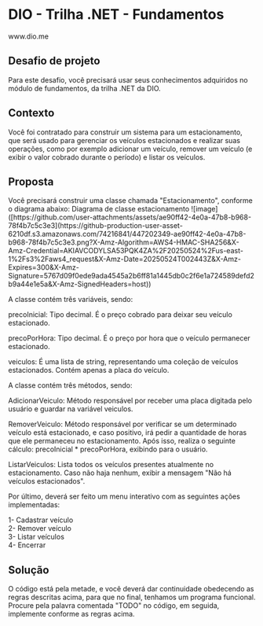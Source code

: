 <H1> DIO - Trilha .NET - Fundamentos </H1>
<a>www.dio.me</a>

<h2>Desafio de projeto</h2>
Para este desafio, você precisará usar seus conhecimentos adquiridos no módulo de fundamentos, da trilha .NET da DIO.

<h2>Contexto</h2>
Você foi contratado para construir um sistema para um estacionamento, que será usado para gerenciar os veículos estacionados e realizar suas operações, como por exemplo adicionar um veículo, remover um veículo (e exibir o valor cobrado durante o período) e listar os veículos.

<h2>Proposta</h2>
Você precisará construir uma classe chamada "Estacionamento", conforme o diagrama abaixo: Diagrama de classe estacionamento
![image]([https://github.com/user-attachments/assets/ae90ff42-4e0a-47b8-b968-78f4b7c5c3e3](https://github-production-user-asset-6210df.s3.amazonaws.com/74216841/447202349-ae90ff42-4e0a-47b8-b968-78f4b7c5c3e3.png?X-Amz-Algorithm=AWS4-HMAC-SHA256&X-Amz-Credential=AKIAVCODYLSA53PQK4ZA%2F20250524%2Fus-east-1%2Fs3%2Faws4_request&X-Amz-Date=20250524T002443Z&X-Amz-Expires=300&X-Amz-Signature=5767d09f0ede9ada4545a2b6ff81a1445db0c2f6e1a724589defd2b9a44e1e5a&X-Amz-SignedHeaders=host))



A classe contém três variáveis, sendo:

precoInicial: Tipo decimal. É o preço cobrado para deixar seu veículo estacionado.

precoPorHora: Tipo decimal. É o preço por hora que o veículo permanecer estacionado.

veiculos: É uma lista de string, representando uma coleção de veículos estacionados. Contém apenas a placa do veículo.

A classe contém três métodos, sendo:

AdicionarVeiculo: Método responsável por receber uma placa digitada pelo usuário e guardar na variável veiculos.

RemoverVeiculo: Método responsável por verificar se um determinado veículo está estacionado, e caso positivo, irá pedir a quantidade de horas que ele permaneceu no estacionamento. Após isso, realiza o seguinte cálculo: precoInicial * precoPorHora, exibindo para o usuário.

ListarVeiculos: Lista todos os veículos presentes atualmente no estacionamento. Caso não haja nenhum, exibir a mensagem "Não há veículos estacionados".

Por último, deverá ser feito um menu interativo com as seguintes ações implementadas:

  1- Cadastrar veículo </br>
  2- Remover veículo </br>
  3- Listar veículos </br>
  4- Encerrar
<h2>Solução</h2>
O código está pela metade, e você deverá dar continuidade obedecendo as regras descritas acima, para que no final, tenhamos um programa funcional. Procure pela palavra comentada "TODO" no código, em seguida, implemente conforme as regras acima.

